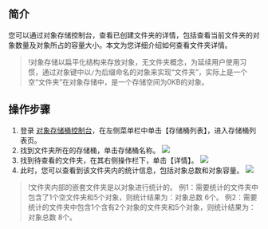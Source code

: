 ## 简介

您可以通过对象存储控制台，查看已创建文件夹的详情，包括查看当前文件夹的对象数量及对象所占的容量大小。本文为您详细介绍如何查看文件夹详情。

> !对象存储以扁平化结构来存放对象，无文件夹概念，为延续用户使用习惯，通过对象键中以`/`为后缀命名的对象来实现“文件夹”，实际上是一个空“文件夹”在对象存储中，是一个存储空间为0KB的对象。

## 操作步骤

1. 登录 [对象存储桶控制台](https://console.cloud.tencent.com/cos5)，在左侧菜单栏中单击【存储桶列表】，进入存储桶列表页。
2. 找到文件夹所在的存储桶，单击存储桶名称。
   ![](https://main.qcloudimg.com/raw/75ad083eb5a747d4094e47925ec85905.png)
2. 找到待查看的文件夹，在其右侧操作栏下，单击【详情】。
   ![](https://main.qcloudimg.com/raw/4d4f05d75ccd543c7a1c5855d49afcee.png)
3. 此时，您可以查看到该文件夹内的统计信息，包括对象总数和对象容量。
   ![](https://main.qcloudimg.com/raw/0789c55c9fb9519b1a1c50269407fcfb.png)

> !文件夹内部的嵌套文件夹是以对象进行统计的。
> 例1：需要统计的文件夹中包含了1个空文件夹和5个对象，则统计结果为：对象总数 6个。
> 例2：需要统计的文件夹中包含1个含有2个对象的文件夹和5个对象，则统计结果为：对象总数 8个。
